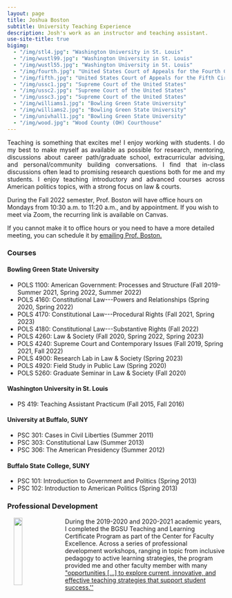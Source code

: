 ```yaml
---
layout: page
title: Joshua Boston
subtitle: University Teaching Experience
description: Josh's work as an instructor and teaching assistant.
use-site-title: true
bigimg:
  - "/img/stl4.jpg": "Washington University in St. Louis"
  - "/img/wustl99.jpg": "Washington University in St. Louis"
  - "/img/wustl55.jpg": "Washington University in St. Louis"
  - "/img/fourth.jpg": "United States Court of Appeals for the Fourth Circuit"
  - "/img/fifth.jpg": "United States Court of Appeals for the Fifth Circuit"
  - "/img/ussc1.jpg": "Supreme Court of the United States"
  - "/img/ussc2.jpg": "Supreme Court of the United States"
  - "/img/ussc3.jpg": "Supreme Court of the United States"
  - "/img/williams1.jpg": "Bowling Green State University"
  - "/img/williams2.jpg": "Bowling Green State University"
  - "/img/univhall1.jpg": "Bowling Green State University"
  - "/img/wood.jpg": "Wood County (OH) Courthouse"
---
```


<p align="justify">Teaching is something that excites me! I enjoy working with students. I do my best to make myself as available as possible for research, mentoring, discussions about career path/graduate school, extracurricular advising, and personal/community building conversations. I find that in-class discussions often lead to promising research questions both for me and my students. I enjoy teaching introductory and advanced courses across American politics topics, with a strong focus on law & courts.</p>

During the Fall 2022 semester, Prof. Boston will have office hours on Mondays from 10:30 a.m. to 11:20 a.m., and by appointment. If you wish to meet via Zoom, the recurring link is available on Canvas. 

If you cannot make it to office hours or you need to have a more detailed meeting, you can schedule it by <a href="mailto:jboston@bgsu.edu" target="_blank">emailing Prof. Boston.</a>

### Courses
#### Bowling Green State University
  * POLS 1100: American Government: Processes and Structure (Fall 2019-Summer 2021, Spring 2022, Summer 2022)
  * POLS 4160: Constitutional Law---Powers and Relationships (Spring 2020, Spring 2022)
  * POLS 4170: Constitutional Law---Procedural Rights (Fall 2021, Spring 2023)
  * POLS 4180: Constitutional Law---Substantive Rights (Fall 2022)
  * POLS 4260: Law & Society (Fall 2020, Spring 2022, Spring 2023)
  * POLS 4240: Supreme Court and Contemporary Issues (Fall 2019, Spring 2021, Fall 2022)
  * POLS 4900: Research Lab in Law & Society (Spring 2023)
  * POLS 4920: Field Study in Public Law  (Spring 2020)
  * POLS 5260: Graduate Seminar in Law & Society (Fall 2020)

#### Washington University in St. Louis
  * PS 419: Teaching Assistant Practicum (Fall 2015, Fall 2016)

#### University at Buffalo, SUNY 
  * PSC 301: Cases in Civil Liberties (Summer 2011)
  * PSC 303: Constitutional Law (Summer 2013)
  * PSC 306: The American Presidency (Summer 2012)

#### Buffalo State College, SUNY
  * PSC 101: Introduction to Government and Politics (Spring 2013)
  * PSC 102: Introduction to American Politics (Spring 2013)
  
### Professional Development
<p><img align="left" style="padding: 0 15px; width: 20%; height: 20%" src="https://www.joshuaboston.com/img/TandLcertificatebadge20192.jpg"></p>
<p style="margin-top: 10px;"> </p>

During the 2019-2020 and 2020-2021 academic years, I completed the BGSU Teaching and Learning Certificate Program as part of the Center for Faculty Excellence. Across a series of professional development workshops, ranging in topic from inclusive pedagogy to active learning strategies, the program provided me and other faculty member with many <a href="https://www.bgsu.edu/center-for-faculty-excellence/get-certified/bgsu-teaching-and-learning-certificate-program.html" target="_blank">"opportunities [...] to explore current, innovative, and effective teaching strategies that support student success.''</a> 




